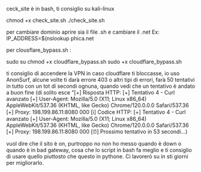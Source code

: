 
ceck_site è in bash, ti consiglio su kali-linux

chmod +x check_site.sh
./check_site.sh

per cambiare dominio aprire sia il file .sh e cambiare il .net Ex: IP_ADDRESS=$(nslookup phica.net 

per clousflare_bypass.sh :

sudo su
chmod +x cloudflare_bypass.sh
sudo +x cloudflare_bypass.sh

ti consiglio di accendere la VPN in caso cloudflare ti bloccasse, io uso AnonSurf, alcune volte ti darà errore 403 o altri tipi di errori, farà 50 tentativi in tutto con un tot di secondi ognuna, quando vedi che un tentativo è andato a buon fine (di solito esce "[+] Risposta HTTP: [+] Tentativo 4 - Curl avanzato
[+] User-Agent: Mozilla/5.0 (X11; Linux x86_64) AppleWebKit/537.36 (KHTML, like Gecko) Chrome/120.0.0.0 Safari/537.36
[+] Proxy: 198.199.86.11:8080
000
[ℹ️] Codice HTTP: [+] Tentativo 4 - Curl avanzato
[+] User-Agent: Mozilla/5.0 (X11; Linux x86_64) AppleWebKit/537.36 (KHTML, like Gecko) Chrome/120.0.0.0 Safari/537.36
[+] Proxy: 198.199.86.11:8080
000
[⏰] Prossimo tentativo in 53 secondi...)

vuol dire che il sito è on, purtroppo no non ho messo quando è down o quando è in bad gateway, cosa che lo script in bash fa meglio e ti consiglio di usare quello piuttosto che questo in pythone. Ci lavorerò su in sti giorni per migliorarlo.
